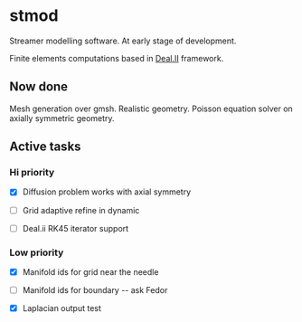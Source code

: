 # stmod
Streamer modelling software. At early stage of development.

Finite elements computations based in [Deal.II](https://github.com/dealii/dealii) framework.


## Now done
Mesh generation over gmsh. Realistic geometry.
Poisson equation solver on axially symmetric geometry.


## Active tasks
### Hi priority

- [X] Diffusion problem works with axial symmetry

- [ ] Grid adaptive refine in dynamic

- [ ] Deal.ii RK45 iterator support


### Low priority

- [x] Manifold ids for grid near the needle

- [ ] Manifold ids for boundary -- ask Fedor

- [x] Laplacian output test
